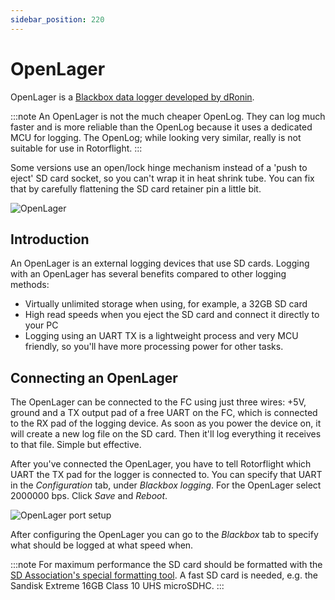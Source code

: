 ```yaml
---
sidebar_position: 220
---
```


# OpenLager

OpenLager is a [Blackbox data logger developed by dRonin](https://github.com/d-ronin/openlager/wiki).

:::note
An OpenLager is not the much cheaper OpenLog. They can log much faster and is more reliable than the OpenLog because it uses a dedicated MCU for logging. The OpenLog; while looking very similar, really is not suitable for use in Rotorflight.
:::

Some versions use an open/lock hinge mechanism instead of a 'push to eject' SD card socket, so you can't wrap it in heat shrink tube. You can fix that by carefully flattening the SD card retainer pin a little bit.

![OpenLager](./img/OpenLager-slide-in-fix.png)

## Introduction

An OpenLager is an external logging devices that use SD cards. Logging with an OpenLager has several benefits compared to other logging methods:

* Virtually unlimited storage when using, for example, a 32GB SD card
* High read speeds when you eject the SD card and connect it directly to your PC
* Logging using an UART TX is a lightweight process and very MCU friendly, so you'll have more processing power for other tasks.

## Connecting an OpenLager

The OpenLager can be connected to the FC using just three wires: +5V, ground and a TX output pad of a free UART on the FC, which is connected to the RX pad of the logging device. As soon as you power the device on, it will create a new log file on the SD card. Then it'll log everything it receives to that file. Simple but effective.

After you've connected the OpenLager, you have to tell Rotorflight which UART the TX pad for the logger is connected to. You can specify that UART in the *Configuration* tab, under *Blackbox logging*. For the OpenLager select 2000000 bps. Click *Save* and *Reboot*.

![OpenLager port setup](./img/openlager-serial-port.png)

After configuring the OpenLager you can go to the *Blackbox* tab to specify what should be logged at what speed when.

:::note
For maximum performance the SD card should be formatted with the [SD Association's special formatting tool](https://www.sdcard.org/downloads/formatter). A fast SD card is needed, e.g. the Sandisk Extreme 16GB Class 10 UHS microSDHC.
:::

